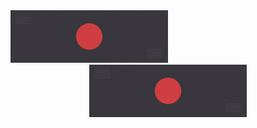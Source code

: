 <img width="50%" src=https://github.com/BDadmehr0/BDadmehr0/blob/main/assets/Patrick.gif align="both">
<div align="center">
  <a rel="nofollow" href="https://paveloom.github.io/git/">
    <img width="50%" src="https://github.com/BDadmehr0/BDadmehr0/blob/main/assets/Patrick.gif ">
  </a>
</div>
